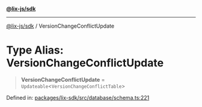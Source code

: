 [**@lix-js/sdk**](../README.md)

***

[@lix-js/sdk](../globals.md) / VersionChangeConflictUpdate

# Type Alias: VersionChangeConflictUpdate

> **VersionChangeConflictUpdate** = `Updateable`\<`VersionChangeConflictTable`\>

Defined in: [packages/lix-sdk/src/database/schema.ts:221](https://github.com/opral/monorepo/blob/e988989a407211f6aa9551fb06720fedf7059729/packages/lix-sdk/src/database/schema.ts#L221)
